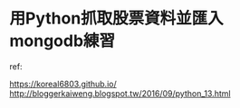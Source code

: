 # 用Python抓取股票資料並匯入mongodb練習

ref:

https://koreal6803.github.io/
http://bloggerkaiweng.blogspot.tw/2016/09/python_13.html

